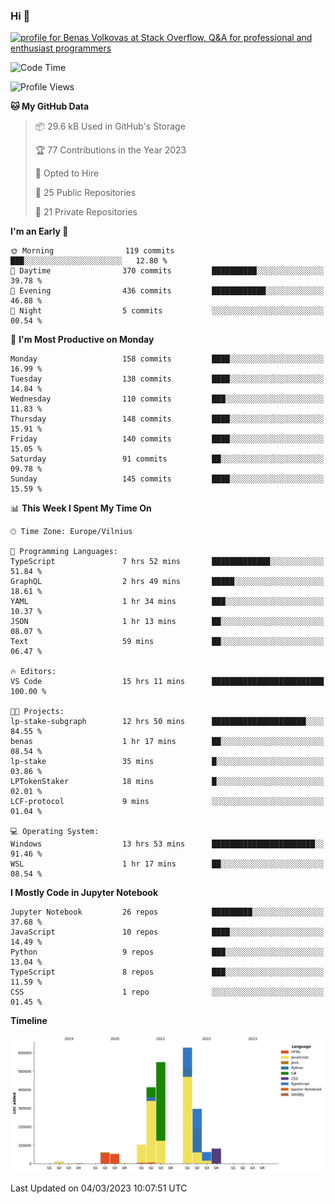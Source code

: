 ### Hi 👋
<a href="https://stackoverflow.com/users/14954249/benas-volkovas"><img src="https://stackoverflow.com/users/flair/14954249.png?theme=dark" width="208" height="58" alt="profile for Benas Volkovas at Stack Overflow, Q&amp;A for professional and enthusiast programmers" title="profile for Benas Volkovas at Stack Overflow, Q&amp;A for professional and enthusiast programmers"></a>

<!--START_SECTION:waka-->
![Code Time](http://img.shields.io/badge/Code%20Time-1%2C300%20hrs%2050%20mins-blue)

![Profile Views](http://img.shields.io/badge/Profile%20Views-5-blue)

**🐱 My GitHub Data** 

> 📦 29.6 kB Used in GitHub's Storage 
 > 
> 🏆 77 Contributions in the Year 2023
 > 
> 💼 Opted to Hire
 > 
> 📜 25 Public Repositories 
 > 
> 🔑 21 Private Repositories 
 > 
**I'm an Early 🐤** 

```text
🌞 Morning                119 commits         ███░░░░░░░░░░░░░░░░░░░░░░   12.80 % 
🌆 Daytime                370 commits         ██████████░░░░░░░░░░░░░░░   39.78 % 
🌃 Evening                436 commits         ████████████░░░░░░░░░░░░░   46.88 % 
🌙 Night                  5 commits           ░░░░░░░░░░░░░░░░░░░░░░░░░   00.54 % 
```
📅 **I'm Most Productive on Monday** 

```text
Monday                   158 commits         ████░░░░░░░░░░░░░░░░░░░░░   16.99 % 
Tuesday                  138 commits         ████░░░░░░░░░░░░░░░░░░░░░   14.84 % 
Wednesday                110 commits         ███░░░░░░░░░░░░░░░░░░░░░░   11.83 % 
Thursday                 148 commits         ████░░░░░░░░░░░░░░░░░░░░░   15.91 % 
Friday                   140 commits         ████░░░░░░░░░░░░░░░░░░░░░   15.05 % 
Saturday                 91 commits          ██░░░░░░░░░░░░░░░░░░░░░░░   09.78 % 
Sunday                   145 commits         ████░░░░░░░░░░░░░░░░░░░░░   15.59 % 
```


📊 **This Week I Spent My Time On** 

```text
🕑︎ Time Zone: Europe/Vilnius

💬 Programming Languages: 
TypeScript               7 hrs 52 mins       █████████████░░░░░░░░░░░░   51.84 % 
GraphQL                  2 hrs 49 mins       █████░░░░░░░░░░░░░░░░░░░░   18.61 % 
YAML                     1 hr 34 mins        ███░░░░░░░░░░░░░░░░░░░░░░   10.37 % 
JSON                     1 hr 13 mins        ██░░░░░░░░░░░░░░░░░░░░░░░   08.07 % 
Text                     59 mins             ██░░░░░░░░░░░░░░░░░░░░░░░   06.47 % 

🔥 Editors: 
VS Code                  15 hrs 11 mins      █████████████████████████   100.00 % 

🐱‍💻 Projects: 
lp-stake-subgraph        12 hrs 50 mins      █████████████████████░░░░   84.55 % 
benas                    1 hr 17 mins        ██░░░░░░░░░░░░░░░░░░░░░░░   08.54 % 
lp-stake                 35 mins             █░░░░░░░░░░░░░░░░░░░░░░░░   03.86 % 
LPTokenStaker            18 mins             █░░░░░░░░░░░░░░░░░░░░░░░░   02.01 % 
LCF-protocol             9 mins              ░░░░░░░░░░░░░░░░░░░░░░░░░   01.04 % 

💻 Operating System: 
Windows                  13 hrs 53 mins      ███████████████████████░░   91.46 % 
WSL                      1 hr 17 mins        ██░░░░░░░░░░░░░░░░░░░░░░░   08.54 % 
```

**I Mostly Code in Jupyter Notebook** 

```text
Jupyter Notebook         26 repos            █████████░░░░░░░░░░░░░░░░   37.68 % 
JavaScript               10 repos            ████░░░░░░░░░░░░░░░░░░░░░   14.49 % 
Python                   9 repos             ███░░░░░░░░░░░░░░░░░░░░░░   13.04 % 
TypeScript               8 repos             ███░░░░░░░░░░░░░░░░░░░░░░   11.59 % 
CSS                      1 repo              ░░░░░░░░░░░░░░░░░░░░░░░░░   01.45 % 
```



**Timeline**

![Lines of Code chart](https://raw.githubusercontent.com/BenasVolkovas/BenasVolkovas/main/assets/bar_graph.png)


 Last Updated on 04/03/2023 10:07:51 UTC
<!--END_SECTION:waka-->
